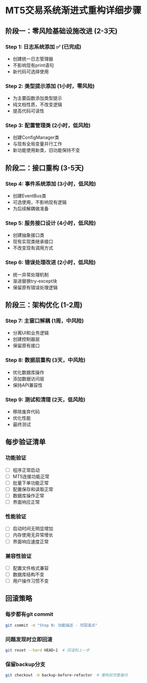 # MT5交易系统渐进式重构详细步骤

## 阶段一：零风险基础设施改进 (2-3天)

### Step 1: 日志系统添加 ✅ (已完成)
- 创建统一日志管理器
- 不影响现有print语句
- 新代码可选择使用

### Step 2: 类型提示添加 (1小时，零风险)
- 为主要函数添加类型提示
- 纯文档性质，不改变逻辑
- 提高代码可读性

### Step 3: 配置管理类 (2小时，低风险)
- 创建ConfigManager类
- 与现有全局变量并行工作
- 新功能使用新类，旧功能保持不变

## 阶段二：接口重构 (3-5天)

### Step 4: 事件系统添加 (3小时，低风险)
- 创建EventBus类
- 可选使用，不影响现有逻辑
- 为后续解耦做准备

### Step 5: 服务接口设计 (4小时，低风险)
- 创建抽象接口类
- 现有实现类继承接口
- 不改变现有调用方式

### Step 6: 错误处理改进 (2小时，低风险)
- 统一异常处理机制
- 渐进替换try-except块
- 保留原有错误处理逻辑

## 阶段三：架构优化 (1-2周)

### Step 7: 主窗口解耦 (1周，中风险)
- 分离UI和业务逻辑
- 创建控制器层
- 保留原有接口

### Step 8: 数据层重构 (3天，中风险)
- 优化数据库操作
- 添加数据访问层
- 保持API兼容性

### Step 9: 测试和清理 (2天，低风险)
- 移除废弃代码
- 优化性能
- 最终测试

## 每步验证清单

### 功能验证
- [ ] 程序正常启动
- [ ] MT5连接功能正常
- [ ] 批量下单功能正常
- [ ] 配置保存和读取正常
- [ ] 数据库操作正常
- [ ] 界面响应正常

### 性能验证
- [ ] 启动时间无明显增加
- [ ] 内存使用无异常增长
- [ ] 界面响应速度正常

### 兼容性验证
- [ ] 配置文件格式兼容
- [ ] 数据库结构不变
- [ ] 用户操作习惯不变

## 回滚策略

### 每步都有git commit
```bash
git commit -m "Step N: 功能描述 - 可回滚点"
```

### 问题发现时立即回滚
```bash
git reset --hard HEAD~1  # 回滚到上一步
```

### 保留backup分支
```bash
git checkout -b backup-before-refactor  # 重构前完整备份
```